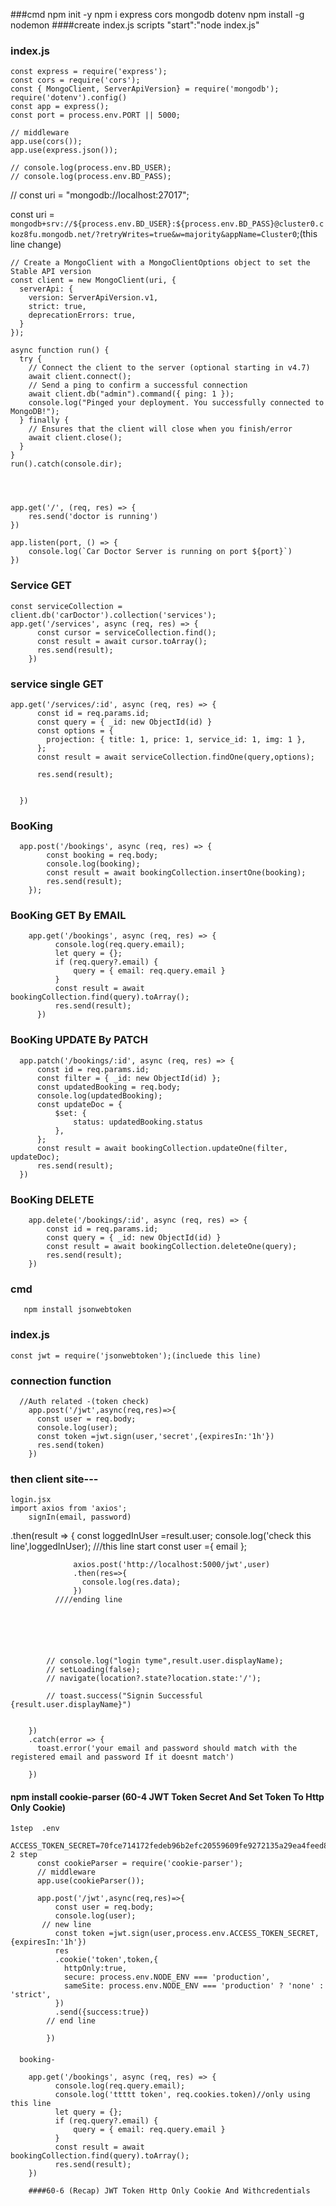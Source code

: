 ###cmd 
	npm init -y
	npm i express cors mongodb dotenv
  npm install -g nodemon
####create 
  index.js
	scripts
	"start":"node index.js"

### index.js

    const express = require('express');
    const cors = require('cors');
    const { MongoClient, ServerApiVersion} = require('mongodb');
    require('dotenv').config()
    const app = express();
    const port = process.env.PORT || 5000;

    // middleware
    app.use(cors());
    app.use(express.json());

    // console.log(process.env.BD_USER);
    // console.log(process.env.BD_PASS);


// const uri = "mongodb://localhost:27017";

const uri = `mongodb+srv://${process.env.BD_USER}:${process.env.BD_PASS}@cluster0.ckoz8fu.mongodb.net/?retryWrites=true&w=majority&appName=Cluster0`;(this line change)

    // Create a MongoClient with a MongoClientOptions object to set the Stable API version
    const client = new MongoClient(uri, {
      serverApi: {
        version: ServerApiVersion.v1,
        strict: true,
        deprecationErrors: true,
      }
    });

    async function run() {
      try {
        // Connect the client to the server	(optional starting in v4.7)
        await client.connect();
        // Send a ping to confirm a successful connection
        await client.db("admin").command({ ping: 1 });
        console.log("Pinged your deployment. You successfully connected to MongoDB!");
      } finally {
        // Ensures that the client will close when you finish/error
        await client.close();
      }
    }
    run().catch(console.dir);




    app.get('/', (req, res) => {
        res.send('doctor is running')
    })

    app.listen(port, () => {
        console.log(`Car Doctor Server is running on port ${port}`)
    })



### Service GET
    const serviceCollection = client.db('carDoctor').collection('services');
    app.get('/services', async (req, res) => {
          const cursor = serviceCollection.find();
          const result = await cursor.toArray();
          res.send(result);
        })
### service single GET

    app.get('/services/:id', async (req, res) => {
          const id = req.params.id;
          const query = { _id: new ObjectId(id) }
          const options = {
            projection: { title: 1, price: 1, service_id: 1, img: 1 },
          };
          const result = await serviceCollection.findOne(query,options);
          
          res.send(result);

          
      })
### BooKing 
      app.post('/bookings', async (req, res) => {
            const booking = req.body;
            console.log(booking);
            const result = await bookingCollection.insertOne(booking);
            res.send(result);
        });


    
### BooKing  GET By EMAIL
        app.get('/bookings', async (req, res) => {
              console.log(req.query.email);
              let query = {};
              if (req.query?.email) {
                  query = { email: req.query.email }
              }
              const result = await bookingCollection.find(query).toArray();
              res.send(result);
          })
### BooKing  UPDATE By PATCH
      app.patch('/bookings/:id', async (req, res) => {
          const id = req.params.id;
          const filter = { _id: new ObjectId(id) };
          const updatedBooking = req.body;
          console.log(updatedBooking);
          const updateDoc = {
              $set: {
                  status: updatedBooking.status
              },
          };
          const result = await bookingCollection.updateOne(filter, updateDoc);
          res.send(result);
      })
### BooKing  DELETE
        app.delete('/bookings/:id', async (req, res) => {
            const id = req.params.id;
            const query = { _id: new ObjectId(id) }
            const result = await bookingCollection.deleteOne(query);
            res.send(result);
        })




### cmd 
       npm install jsonwebtoken
### index.js
    const jwt = require('jsonwebtoken');(incluede this line)
  
### connection function 
      //Auth related -(token check)
        app.post('/jwt',async(req,res)=>{
          const user = req.body;
          console.log(user);
          const token =jwt.sign(user,'secret',{expiresIn:'1h'})
          res.send(token)
        })
### then client site---
    login.jsx
    import axios from 'axios';
        signIn(email, password)
   .then(result => {
              const loggedInUser =result.user;
              console.log('check this line',loggedInUser);
              ///this line start
                  const user ={ email };
                
                  axios.post('http://localhost:5000/jwt',user)
                  .then(res=>{
                    console.log(res.data);
                  })
              ////ending line






            // console.log("login tyme",result.user.displayName);
            // setLoading(false);
            // navigate(location?.state?location.state:'/');
            
            // toast.success("Signin Successful {result.user.displayName}")

            
        })
        .catch(error => {
          toast.error('your email and password should match with the registered email and password If it doesnt match')
                
        })

#### npm install cookie-parser (60-4 JWT Token Secret And Set Token To Http Only Cookie)
    1step  .env
          ACCESS_TOKEN_SECRET=70fce714172fedeb96b2efc20559609fe9272135a29ea4feed84a09decdb8e480046f77e3c3a9cbe361972cfce4632c0b6eb0f656b414de766ed96c39c473100
    2 step
          const cookieParser = require('cookie-parser');
          // middleware
          app.use(cookieParser());

          app.post('/jwt',async(req,res)=>{
              const user = req.body;
              console.log(user);
           // new line
              const token =jwt.sign(user,process.env.ACCESS_TOKEN_SECRET,{expiresIn:'1h'})
              res
              .cookie('token',token,{
                httpOnly:true,
                secure: process.env.NODE_ENV === 'production',
                sameSite: process.env.NODE_ENV === 'production' ? 'none' : 'strict',
              })
              .send({success:true})
            // end line

            })

####
      booking-

        app.get('/bookings', async (req, res) => {
              console.log(req.query.email);
              console.log('ttttt token', req.cookies.token)//only using this line
              let query = {};
              if (req.query?.email) {
                  query = { email: req.query.email }
              }
              const result = await bookingCollection.find(query).toArray();
              res.send(result);
        })

        ####60-6 (Recap) JWT Token Http Only Cookie And Withcredentials
      
